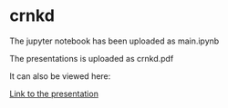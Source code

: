 # crnkd

The jupyter notebook has been uploaded as main.ipynb

The presentations is uploaded as crnkd.pdf 

It can also be viewed here:

[Link to the presentation](https://docs.google.com/presentation/d/1P5e9_kKTHful2DM732ohlsYJG6ySQZk7RosdZownxHk/edit?usp=sharing)

